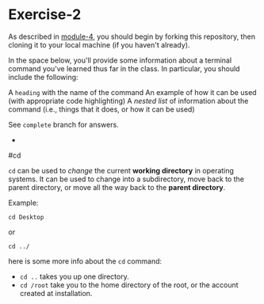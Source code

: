 # Exercise-2

As described in [module-4](https://github.com/INFO-201/m4-git-intro), you should begin by forking this repository, then cloning it to your local machine (if you haven't already).

In the space below, you'll provide some information about a terminal command you've learned thus far in the class. In particular, you should include the following:

A `heading` with the name of the command
An example of how it can be used (with appropriate code highlighting)
A _nested list_ of information about the command (i.e., things that it does, or how it can be used)

See `complete` branch for answers.

-
#cd 


`cd` can be used to _change_ the current **working directory** in operating systems. It can be used to change into a subdirectory, move back to the parent directory, or move all the way back to the **parent directory**. 

Example:

```
cd Desktop
```
or

```
cd ../
```

here is some more info about the `cd` command:

* `cd ..` takes you up one directory.
* `cd /root` take you to the home directory of the root, or the account created at installation. 
